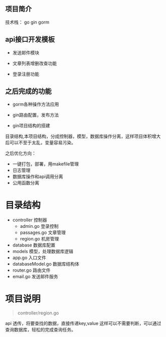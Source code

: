 ## 项目简介

技术栈： go  gin  gorm

## api接口开发模板

- 发送邮件模块

- 文章列表增删改查功能

- 登录注册功能

## 之后完成的功能

- gorm各种操作方法应用

- gin路由配置，发布方法

- gin项目结构的搭建

目录结构,本项目结构，分成控制器，模型，数据库操作分离，这样项目体积增大后可以不至于太乱，变量容易污染。

之后优化方向：

- 一键打包，部署，用makefile管理
- 日志管理
- 数据库操作和api调用分离
- 公用函数分离

# 目录结构


- controller  控制器
    - admin.go   登录控制
    - passages.go  文章管理
    - region.go    机房管理
- database 数据库配置
- models  模型，处理数据库逻辑
- app.go  入口文件
- databaseModel.go  数据库结构体
- router.go  路由文件
- email.go  发送邮件服务

# 项目说明

> controller/region.go

api 透传，将要查找的数据，直接传递key,value  这样可以不需要判断，可以通过查询数据库，轻松的完成查询任务。





